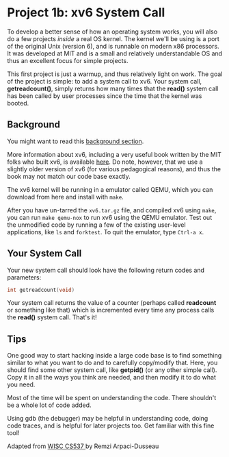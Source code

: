 # Project 1b: xv6 System Call

To develop a better sense of how an operating system works, you will also 
do a few projects *inside* a real OS kernel. The kernel we'll be using is a
port of the original Unix (version 6), and is runnable on modern x86
processors. It was developed at MIT and is a small and relatively
understandable OS and thus an excellent focus for simple projects.

This first project is just a warmup, and thus relatively light on work. The
goal of the project is simple: to add a system call to xv6. Your system call,
**getreadcount()**, simply returns how many times that the **read()** system
call has been called by user processes since the time that the kernel was
booted. 

## Background

You might want to read
this [background
section](https://github.com/remzi-arpacidusseau/ostep-projects/blob/master/initial-xv6/background.md). 

More information about xv6, including a very useful book written by the MIT
folks who built xv6, is available
[here](https://pdos.csail.mit.edu/6.828/2017/xv6.html). Do note, however, that
we use a slightly older version of xv6 (for various pedagogical reasons), and
thus the book may not match our code base exactly.

The xv6 kernel will be running in a emulator called QEMU,
which you can download from here and install with `make`.

After you have un-tarred the `xv6.tar.gz` file, and compiled xv6 using `make`, 
you can run `make qemu-nox` to run xv6 using the QEMU emulator. 
Test out the unmodified code by running a few of the existing user-level applications, 
like `ls` and `forktest`. To quit the emulator, type `Ctrl-a x`.

## Your System Call

Your new system call should look have the following return codes and
parameters: 

```c
int getreadcount(void)
```

Your system call returns the value of a counter (perhaps called **readcount**
or something like that) which is incremented every time any process calls the
**read()** system call. That's it!

## Tips

One good way to start hacking inside a large code base is to find something
similar to what you want to do and to carefully copy/modify that. Here, you
should find some other system call, like **getpid()** (or any other simple
call). Copy it in all the ways you think are needed, and then modify it to do
what you need.

Most of the time will be spent on understanding the code. There shouldn't
be a whole lot of code added.

Using gdb (the debugger) may be helpful in understanding code, doing code
traces, and is helpful for later projects too. Get familiar with this fine
tool!

<div id="footer">
  Adapted from <a href="https://github.com/remzi-arpacidusseau/ostep-projects/blob/master/initial-xv6/README.md"> WISC CS537 </a> by Remzi Arpaci-Dusseau 
</div>
